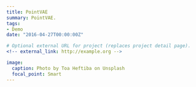```yaml
---
title: PointVAE
summary: PointVAE.
tags:
- Demo
date: "2016-04-27T00:00:00Z"

# Optional external URL for project (replaces project detail page).
<!-- external_link: http://example.org -->

image:
  caption: Photo by Toa Heftiba on Unsplash
  focal_point: Smart
---
```

